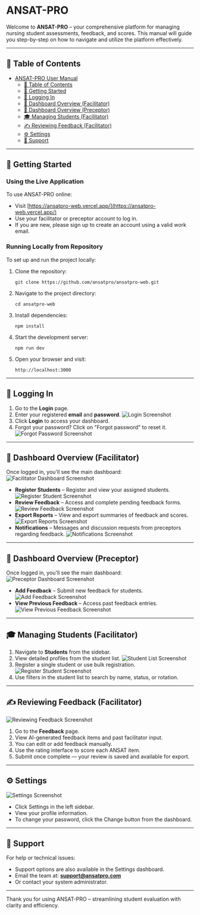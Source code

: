 # ANSAT-PRO 

Welcome to **ANSAT-PRO** – your comprehensive platform for managing nursing student assessments, feedback, and scores. This manual will guide you step-by-step on how to navigate and utilize the platform effectively.

---

## 📖 Table of Contents

- [ANSAT-PRO User Manual](#ansat-pro-user-manual)
  - [📖 Table of Contents](#-table-of-contents)
  - [🚀 Getting Started](#-getting-started)
  - [🔐 Logging In](#-logging-in)
  - [🧭 Dashboard Overview (Facilitator)](#-dashboard-overview-facilitator)
  - [🧭 Dashboard Overview (Preceptor)](#-dashboard-overview-preceptor)
  - [🎓 Managing Students (Facilitator)](#-managing-students-facilitator)
  - [✍️ Reviewing Feedback (Facilitator)](#️-reviewing-feedback-facilitator)
  - [⚙️ Settings](#️-settings)
  - [📩 Support](#-support)

---

## 🚀 Getting Started

### Using the Live Application

To use ANSAT-PRO online:

- Visit [https://ansatpro-web.vercel.app/](https://ansatpro-web.vercel.app/)
- Use your facilitator or preceptor account to log in.
- If you are new, please sign up to create an account using a valid work email.

### Running Locally from Repository

To set up and run the project locally:

1. Clone the repository:
   ```
   git clone https://github.com/ansatpro/ansatpro-web.git
   ```

2. Navigate to the project directory:
   ```
   cd ansatpro-web
   ```

3. Install dependencies:
   ```
   npm install
   ```
   
4. Start the development server:
   ```
   npm run dev
   ```
   
5. Open your browser and visit:
   ```
   http://localhost:3000
   ```

---

## 🔐 Logging In

1. Go to the **Login** page.
2. Enter your registered **email** and **password**.
   ![Login Screenshot](./docs/images/login.png)
3. Click **Login** to access your dashboard.
4. Forgot your password? Click on "Forgot password" to reset it.
   ![Forgot Password Screenshot](./docs/images/forgot-password.png)

---

## 🧭 Dashboard Overview (Facilitator)

Once logged in, you'll see the main dashboard:
![Facilitator Dashboard Screenshot](./docs/images/facilitator-dashboard.png)

- **Register Students** – Register and view your assigned students.
  ![Register Student Screenshot](./docs/images/register-student.png)
- **Review Feedback** – Access and complete pending feedback forms.
  ![Review Feedback Screenshot](./docs/images/review-feedback.png)
- **Export Reports** – View and export summaries of feedback and scores.
  ![Export Reports Screenshot](./docs/images/export-reports.png)
- **Notifications** – Messages and discussion requests from preceptors regarding feedback.
  ![Notifications Screenshot](./docs/images/notifications.png)

---

## 🧭 Dashboard Overview (Preceptor)

Once logged in, you'll see the main dashboard:
![Preceptor Dashboard Screenshot](./docs/images/preceptor-dashboard.png)

- **Add Feedback** – Submit new feedback for students.
  ![Add Feedback Screenshot](./docs/images/add-feedback.png)
- **View Previous Feedback** – Access past feedback entries.
  ![View Previous Feedback Screenshot](./docs/images/view-previous-feedback.png)

---

## 🎓 Managing Students (Facilitator)

1. Navigate to **Students** from the sidebar.
2. View detailed profiles from the student list.
   ![Student List Screenshot](./docs/images/student-list.png)
3. Register a single student or use bulk registration.
   ![Register Student Screenshot](./docs/images/register-student.png)
4. Use filters in the student list to search by name, status, or rotation.

---

## ✍️ Reviewing Feedback (Facilitator)

![Reviewing Feedback Screenshot](./docs/images/reviewing-feedback.png)

1. Go to the **Feedback** page.
2. View AI-generated feedback items and past facilitator input.
3. You can edit or add feedback manually.
4. Use the rating interface to score each ANSAT item.
5. Submit once complete — your review is saved and available for export.

---

## ⚙️ Settings

![Settings Screenshot](./docs/images/settings.png)

- Click Settings in the left sidebar.
- View your profile information.
- To change your password, click the Change button from the dashboard.

---

## 📩 Support

For help or technical issues:

- Support options are also available in the Settings dashboard.
- Email the team at: **support@ansatpro.com**
- Or contact your system administrator.

---

Thank you for using ANSAT-PRO – streamlining student evaluation with clarity and efficiency.